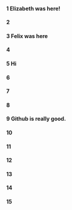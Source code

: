 #### 1 Elizabeth was here!
#### 2
#### 3 Felix was here
#### 4
#### 5 Hi
#### 6
#### 7
#### 8
#### 9 Github is really good.
#### 10
#### 11
#### 12
#### 13
#### 14
#### 15